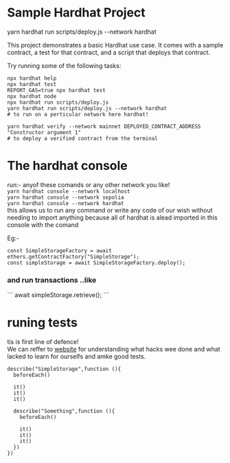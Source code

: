 # Sample Hardhat Project

yarn hardhat run scripts/deploy.js --network hardhat<br>

This project demonstrates a basic Hardhat use case. It comes with a sample contract, a test for that contract, and a script that deploys that contract.<br>

Try running some of the following tasks:<br>

```shell<br>
npx hardhat help
npx hardhat test
REPORT_GAS=true npx hardhat test
npx hardhat node
npx hardhat run scripts/deploy.js
yarn hardhat run scripts/deploy.js --network hardhat
# to run on a perticular network here hardhat!

yarn hardhat verify --network mainnet DEPLOYED_CONTRACT_ADDRESS "Constructor argument 1"
# to deploy a verified contract from the terminal

```
# The hardhat console


run:- anyof these comands or any other network you like!<br>
`yarn hardhat console --network localhost`<br>
`yarn hardhat console --network sepolia`<br>
`yarn hardhat console --network hardhat`<br>
this allows us to run any command or write any code of our wish without needing to import anything because all of hardhat is alead imported in this console with the comand <br>

Eg:-<br>
```
const SimpleStorageFactory = await ethers.getContractFactory("SimpleStorage");
const simpleStorage = await SimpleStorageFactory.deploy();
```
<h3>and run transactions ..like</h3>
```
await simpleStorage.retrieve();
```<br>

# runing tests

tis is first line of defence!<br>
We can reffer to [website](rekt.news) for understanding what hacks wee done and what lacked to learn for ourselfs and amke good tests.<br>

```
describe("SimpleStorage",function (){
  beforeEach()

  it()
  it()
  it()

  describe("Something",function (){
    beforeEach()

    it()
    it()        
    it()
  })
})
```